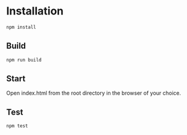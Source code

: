 # Installation

```bash
npm install
```
## Build

```bash
npm run build
```
## Start

Open index.html from the root directory in the browser of your choice.


## Test

```bash
npm test
```


